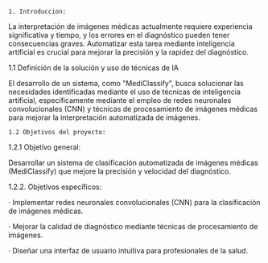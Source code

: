     1. Introduccion: 
La interpretación de imágenes médicas actualmente requiere experiencia significativa y tiempo, 
y los errores en el diagnóstico pueden tener consecuencias graves. Automatizar esta tarea mediante inteligencia artificial es crucial 
para mejorar la precisión y la rapidez del diagnóstico.

1.1 Definición de la solución y uso de técnicas de IA

El desarrollo de un sistema, como "MediClassify", busca solucionar las necesidades identificadas mediante el uso de 
técnicas de inteligencia artificial, específicamente mediante el empleo de redes neuronales convolucionales (CNN) y 
técnicas de procesamiento de imágenes médicas para mejorar la interpretación automatizada de imágenes.

    1.2 Objetivos del proyecto:

1.2.1  Objetivo general: 

Desarrollar un sistema de clasificación automatizada de imágenes médicas (MediClassify) que mejore la precisión y velocidad del diagnóstico.

1.2.2. Objetivos específicos:

· Implementar redes neuronales convolucionales (CNN) para la clasificación de imágenes médicas.

· Mejorar la calidad de diagnóstico mediante técnicas de procesamiento de imágenes.

· Diseñar una interfaz de usuario intuitiva para profesionales de la salud.

